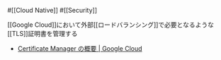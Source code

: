 #[[Cloud Native]] #[[Security]]

[[Google Cloud]]において外部[[ロードバランシング]]で必要となるような[[TLS]]証明書を管理する


- [Certificate Manager の概要  |  Google Cloud](https://cloud.google.com/certificate-manager/docs/overview?hl=ja)